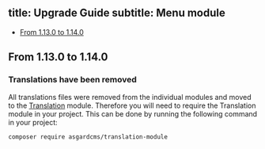 title: Upgrade Guide
subtitle: Menu module
-------

- [From 1.13.0 to 1.14.0](#upgrade-1.14.0)

## <a name="upgrade-1.14.0" class="anchor" href="#upgrade-1.14.0"></a> From 1.13.0 to 1.14.0

### Translations have been removed

All translations files were removed from the individual modules and moved to the [Translation](https://github.com/AsgardCms/Translation) module. Therefore you will need to require the Translation module in your project. This can be done by running the following command in your project:

``` .language-bash
composer require asgardcms/translation-module
```

